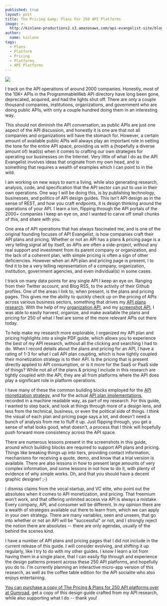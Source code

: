 ```yaml
---
published: true
layout: post
title: The Pricing &amp; Plans For 250 API Platforms
image: >-
  http://kinlane-productions2.s3.amazonaws.com/api-evangelist-site/blog/api-evangelist-250-pricing-and-plan-pages.png
author:
  name: kinlane
tags:
  - Plans
  - Platform
  - Pricing
  - Platforms
  - API Platforms
---
```

[![](https://kinlane-productions2.s3.amazonaws.com/api-evangelist-site/blog/api-evangelist-250-pricing-and-plan-pages.png)](https://gumroad.com/l/eaEq)

I track on the API operations of around 2000 companies. Honestly, most of the 10K+ APIs in the ProgrammableWeb API directory have long been gone, deprecated, acquired, and had the lights shut off. There are only a couple thousand companies, institutions, organizations, and government who are doing public APIs, with only a couple hundred doing them in an interesting way.

This should not diminish the API conversation, as public APIs are just one aspect of the API discussion, and honestly it is one are that not all companies and organizations will have the stomach for. However, a certain amount of available public APIs will always play an important role in setting the tone for the entire API space, providing us with a (hopefully a diverse amount of) lead(s) when it comes to crafting our own strategies for operating our businesses on the Internet. Very little of what I do as the API Evangelist involves ideas that originate from my own head, and is something that requires a wealth of examples which I can point to in the wild. 

I am working on new ways to earn a living, while also generating research, analysis, code, and specification that the API sector can put to use in their own operations. One way I will be doing this, is by publishing technology, businesses, and politics of API design guides. This isn't API design as in the sense of REST, and how you craft endpoints, it is design thinking around the operations of your API. I learn a ton, flipping through the API portals of the 2000+ companies I keep an eye on, and I wanted to carve off small chunks of this, and share with you.

One area of API operations that has always fascinated me, and is one of the original founding focuses of API Evangelist, is how companies craft their API plans and pricing. Whether or not an API has a plans & pricing page is a very telling signal all by itself, as APIs are often a side-project, without any real support and investment from its parent company or organization, and the lack of a coherent plan, with simple pricing is often a sign of other deficiencies. However when an API plan and pricing page is present, I to find it to be a very telling representation of a company, organization, institution, government agencies, and even individual(s) in some cases. 

I track on many data points for any single API I keep an eye on. Ranging from their Twitter account, and Blog RSS, to the activity of their Github profiles. One of the areas I link to, when present, is the plans and pricing pages. This gives me the ability to quickly check up on the pricing of APIs across various business sectors, something that drives my [API plans research](http://plans.apievangelist.com/). With the help of my [organization API](http://developer.kinlane.com/), and my [screenshot API](http://developer.kinlane.com/), I was able to easily harvest, organize, and make available the plans and pricing for 250 of what I feel are some of the more relevant APIs out there today.

To help make my research more explorable, I organized my API plan and pricing highlights into a single PDF guide, which allows you to experience the best of my API research, without all the clicking and searching I had to do. When I record details about the plans and pricing for an API, I have a rating of 1-3 for what I call API plan coupling, which is how tightly coupled their monetization strategy is to their API. Is the pricing that is present directly applied to API consumption, or is it more for the SaaS or PaaS side of things? While not all of the plans & pricing I include in this research are tightly coupled with the API, they are all from platforms where the API does play a significant role in platform operations. 

I have many of these the common building blocks employed for the [API monetization strategy](http://monetization.apievangelist.com/), and for the actual [API plan implementations](http://plans.apievangelist.com/), recorded in a machine readable way, as part of my research. For this guide, I wanted to step back, and look at things through more of a design lens, and less from the technical, business, or even the political side of things. I think the visual of each plan and pricing page says a lot, and doesn't need a bunch of analysis from me to fluff it up. Just flipping through, you get a sense of what looks good, what doesn't, a process that I think will hopefully push forward more consistency across the API space.

There are numerous lessons present in the screenshots in this guide, around which building blocks are required to support API plans and pricing. Things like breaking things up into tiers, providing contact information, mechanisms for receiving a quote, demo, and know that a trial version is available. There are also lessons in how to present large amounts of very complex information, and some lessons in not how to do it, with plenty of evidence of why simple works. Oh, and that you should have a decent graphic designer! ;-)

I dismiss claims from the vocal startup, and VC elite, who point out the absolutes when it comes to API monetization, and pricing. That freemium won't work, and that offering unlimited access via API is always a mistake. Every company, API, and consumer will be different. In my opinion there are a wealth of strategies available out there to learn from, which we can apply in your own strategy. There are many variables, seen and unseen, that go into whether or not an API will be "successful" or not, and I strongly reject the notion there are absolutes -- there are only agendas, usually of the behind the scenes kind.

I have a number of API plans and pricing pages that I did not include in the current release of this guide. I will consider evolving, and shifting it up regularly, like I try to do with my other guides. I know I learn a lot from having them in a single place, that I can easily flip through and experience the design patterns present across these 250 API platforms, and hopefully you do to. I'm currently planning an interactive micro-app version of this research, as well as the coffee table edition for the API socialite who also enjoys entertaining.

[You can purchase a copy of The Pricing & Plans for 250 API platforms over at Gumroad](https://gumroad.com/l/eaEq), get a copy of this design guide crafted from my API research, while also supporting what I do -- thank you!
